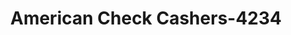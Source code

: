 ---
f_zip-code: 70601
f_state-code: LA
title: American Check Cashers-4234
f_phone: 337-497-1333
f_city-only: Lake Charles
f_address: 1030 North Martin Luthr Kng Highway Lake Charles
f_location-unique-id: '4234'
slug: american-check-cashers-4234
updated-on: '2024-05-30T13:46:58.046Z'
created-on: '2024-05-30T13:36:59.803Z'
published-on: '2024-05-30T13:54:32.469Z'
f_city-state: cms/city/lake-charles-la.md
f_company: cms/company/american-check-cashers.md
f_state: cms/state/louisiana.md
layout: '[payday-loan].html'
tags: payday-loan
---
